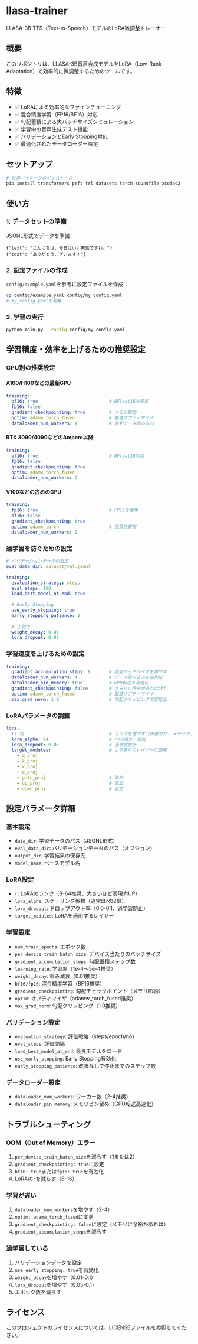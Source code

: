 # llasa-trainer

LLASA-3B TTS（Text-to-Speech）モデルのLoRA微調整トレーナー

## 概要

このリポジトリは、LLASA-3B音声合成モデルをLoRA（Low-Rank Adaptation）で効率的に微調整するためのツールです。

## 特徴

- ✅ LoRAによる効率的なファインチューニング
- ✅ 混合精度学習（FP16/BF16）対応
- ✅ 勾配蓄積による大バッチサイズシミュレーション
- ✅ 学習中の音声生成テスト機能
- ✅ バリデーションとEarly Stopping対応
- ✅ 最適化されたデータローダー設定

## セットアップ

```bash
# 依存パッケージのインストール
pip install transformers peft trl datasets torch soundfile xcodec2
```

## 使い方

### 1. データセットの準備

JSONL形式でデータを準備：

```jsonl
{"text": "こんにちは、今日はいい天気ですね。"}
{"text": "ありがとうございます！"}
```

### 2. 設定ファイルの作成

`config/example.yaml`を参考に設定ファイルを作成：

```bash
cp config/example.yaml config/my_config.yaml
# my_config.yamlを編集
```

### 3. 学習の実行

```bash
python main.py --config config/my_config.yaml
```

## 学習精度・効率を上げるための推奨設定

### GPU別の推奨設定

#### A100/H100などの最新GPU
```yaml
training:
  bf16: true                           # BFloat16を使用
  fp16: false
  gradient_checkpointing: true         # メモリ節約
  optim: adamw_torch_fused             # 最速オプティマイザ
  dataloader_num_workers: 4            # 並列データ読み込み
```

#### RTX 3090/4090などのAmpere以降
```yaml
training:
  bf16: true                           # BFloat16対応
  fp16: false
  gradient_checkpointing: true
  optim: adamw_torch_fused
  dataloader_num_workers: 2
```

#### V100などの古めのGPU
```yaml
training:
  fp16: true                           # FP16を使用
  bf16: false
  gradient_checkpointing: true
  optim: adamw_torch                   # 互換性重視
  dataloader_num_workers: 2
```

### 過学習を防ぐための設定

```yaml
# バリデーションデータの設定
eval_data_dir: dataset/val.jsonl

training:
  evaluation_strategy: steps
  eval_steps: 100
  load_best_model_at_end: true
  
  # Early Stopping
  use_early_stopping: true
  early_stopping_patience: 3
  
  # 正則化
  weight_decay: 0.01
  lora_dropout: 0.05
```

### 学習速度を上げるための設定

```yaml
training:
  gradient_accumulation_steps: 8       # 実効バッチサイズを増やす
  dataloader_num_workers: 4            # データ読み込みを並列化
  dataloader_pin_memory: true          # GPU転送を高速化
  gradient_checkpointing: false        # メモリに余裕があればoff
  optim: adamw_torch_fused             # 最速オプティマイザ
  max_grad_norm: 1.0                   # 勾配クリッピングで安定化
```

### LoRAパラメータの調整

```yaml
lora:
  r: 32                                # ランクを増やす（表現力UP、メモリUP）
  lora_alpha: 64                       # rの2倍が一般的
  lora_dropout: 0.05                   # 過学習防止
  target_modules:                      # より多くのレイヤーに適用
    - q_proj
    - k_proj
    - v_proj
    - o_proj
    - gate_proj                        # 追加
    - up_proj                          # 追加
    - down_proj                        # 追加
```

## 設定パラメータ詳細

### 基本設定
- `data_dir`: 学習データのパス（JSONL形式）
- `eval_data_dir`: バリデーションデータのパス（オプション）
- `output_dir`: 学習結果の保存先
- `model_name`: ベースモデル名

### LoRA設定
- `r`: LoRAのランク（8-64推奨、大きいほど表現力UP）
- `lora_alpha`: スケーリング係数（通常はrの2倍）
- `lora_dropout`: ドロップアウト率（0.0-0.1、過学習防止）
- `target_modules`: LoRAを適用するレイヤー

### 学習設定
- `num_train_epochs`: エポック数
- `per_device_train_batch_size`: デバイス当たりのバッチサイズ
- `gradient_accumulation_steps`: 勾配蓄積ステップ数
- `learning_rate`: 学習率（1e-4〜5e-4推奨）
- `weight_decay`: 重み減衰（0.01推奨）
- `bf16/fp16`: 混合精度学習（BF16推奨）
- `gradient_checkpointing`: 勾配チェックポイント（メモリ節約）
- `optim`: オプティマイザ（adamw_torch_fused推奨）
- `max_grad_norm`: 勾配クリッピング（1.0推奨）

### バリデーション設定
- `evaluation_strategy`: 評価戦略（steps/epoch/no）
- `eval_steps`: 評価間隔
- `load_best_model_at_end`: 最良モデルをロード
- `use_early_stopping`: Early Stopping有効化
- `early_stopping_patience`: 改善なしで停止までのステップ数

### データローダー設定
- `dataloader_num_workers`: ワーカー数（2-4推奨）
- `dataloader_pin_memory`: メモリピン留め（GPU転送高速化）

## トラブルシューティング

### OOM（Out of Memory）エラー
1. `per_device_train_batch_size`を減らす（1または2）
2. `gradient_checkpointing: true`に設定
3. `bf16: true`または`fp16: true`を有効化
4. LoRAの`r`を減らす（8-16）

### 学習が遅い
1. `dataloader_num_workers`を増やす（2-4）
2. `optim: adamw_torch_fused`に変更
3. `gradient_checkpointing: false`に設定（メモリに余裕があれば）
4. `gradient_accumulation_steps`を減らす

### 過学習している
1. バリデーションデータを設定
2. `use_early_stopping: true`を有効化
3. `weight_decay`を増やす（0.01-0.1）
4. `lora_dropout`を増やす（0.05-0.1）
5. エポック数を減らす

## ライセンス

このプロジェクトのライセンスについては、LICENSEファイルを参照してください。